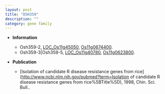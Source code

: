 ```yaml
---
layout: post
title: "OSH359"
description: ""
category: gene family
---
```


* **Information**  
    + Osh359-2, [LOC_Os11g45050](http://rice.plantbiology.msu.edu/cgi-bin/ORF_infopage.cgi?orf=LOC_Os11g45050), [Os11g0674400](http://rapdb.dna.affrc.go.jp/viewer/gbrowse_details/irgsp1?name=Os11g0674400).
    + Osh359-3|Osh359-5, [LOC_Os11g40780](http://rice.plantbiology.msu.edu/cgi-bin/ORF_infopage.cgi?orf=LOC_Os11g40780), [Os11g0623800](http://rapdb.dna.affrc.go.jp/viewer/gbrowse_details/irgsp1?name=Os11g0623800).

* **Publication**  
    + [Isolation of candidate R disease resistance genes from rice](http://www.ncbi.nlm.nih.gov/pubmed?term=Isolation of candidate R disease resistance genes from rice%5BTitle%5D), 1998, Chin. Sci. Bull..


